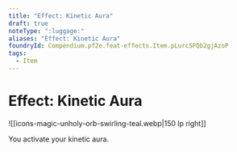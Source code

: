```yaml
---
title: "Effect: Kinetic Aura"
draft: true
noteType: ":luggage:"
aliases: "Effect: Kinetic Aura"
foundryId: Compendium.pf2e.feat-effects.Item.pLurcSPQb2gjAzoP
tags:
  - Item
---
```


# Effect: Kinetic Aura
![[icons-magic-unholy-orb-swirling-teal.webp|150 lp right]]

You activate your kinetic aura.

